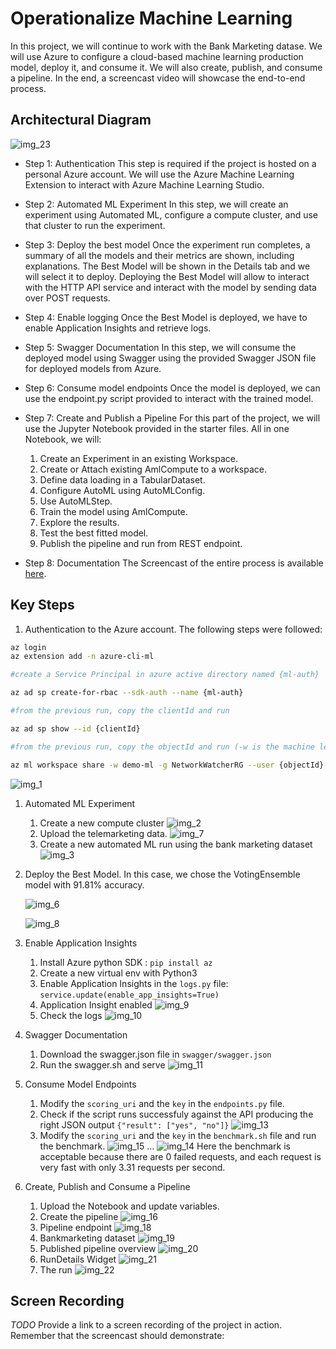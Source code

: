 # Operationalize Machine Learning
In this project, we will continue to work with the Bank Marketing datase. We will use Azure to configure a cloud-based machine learning production model, deploy it, and consume it. We will also create, publish, and consume a pipeline. In the end, a screencast video will showcase the end-to-end process.
## Architectural Diagram

![img_23](img/img_23.png)

- Step 1: Authentication
This step is required if the project is hosted on a personal Azure account. We will use the Azure Machine Learning Extension to interact with Azure Machine Learning Studio.

- Step 2: Automated ML Experiment
In this step, we will create an experiment using Automated ML, configure a compute cluster, and use that cluster to run the experiment.

- Step 3: Deploy the best model
Once the experiment run completes, a summary of all the models and their metrics are shown, including explanations. The Best Model will be shown in the Details tab and we will select it to deploy. Deploying the Best Model will allow to interact with the HTTP API service and interact with the model by sending data over POST requests.

- Step 4: Enable logging
Once the Best Model is deployed, we have to enable Application Insights and retrieve logs.

- Step 5: Swagger Documentation
In this step, we will consume the deployed model using Swagger using the provided Swagger JSON file for deployed models from Azure.

- Step 6: Consume model endpoints
Once the model is deployed, we can use the endpoint.py script provided to interact with the trained model.

- Step 7: Create and Publish a Pipeline
For this part of the project, we will use the Jupyter Notebook provided in the starter files. All in one Notebook, we will: 
  1. Create an Experiment in an existing Workspace. 
  2. Create or Attach existing AmlCompute to a workspace. 
  3. Define data loading in a TabularDataset. 
  4. Configure AutoML using AutoMLConfig. 
  5. Use AutoMLStep.
  6. Train the model using AmlCompute.
  7. Explore the results. 
  8. Test the best fitted model.
  9. Publish the pipeline and run from REST endpoint.

- Step 8: Documentation
  The Screencast of the entire process is available [here](#screen-recording).

## Key Steps

1. Authentication to the Azure account. The following steps were followed:
```bash
az login
az extension add -n azure-cli-ml

#create a Service Principal in azure active directory named {ml-auth}

az ad sp create-for-rbac --sdk-auth --name {ml-auth}

#from the previous run, copy the clientId and run 

az ad sp show --id {clientId}

#from the previous run, copy the objectId and run (-w is the machine learning workspace and -g is the resource group )

az ml workspace share -w demo-ml -g NetworkWatcherRG --user {objectId} --role owner
```
   
![img_1](img/img_1.PNG)

1. Automated ML Experiment
   1. Create a new compute cluster
   ![img_2](img/img_2.PNG)
   1. Upload the telemarketing data.
   ![img_7](img/img_7.PNG)
   1. Create a new automated ML run using the bank marketing dataset
   ![img_3](img/img_3.PNG)
2. Deploy the Best Model. In this case, we chose the VotingEnsemble model with 91.81% accuracy.

   ![img_6](img/img_6.PNG)

   ![img_8](img/img_8.PNG)
3. Enable Application Insights
   1. Install Azure python SDK : `pip install az`
   2. Create a new virtual env with Python3
   3. Enable Application Insights in the `logs.py` file: `service.update(enable_app_insights=True)`
   4. Application Insight enabled
   ![img_9](img/img_9.PNG)
   1. Check the logs
   ![img_10](img/img_10.PNG)
4. Swagger Documentation
   1. Download the swagger.json file in `swagger/swagger.json`
   2. Run the swagger.sh and serve
   ![img_11](img/img_11.PNG)
5. Consume Model Endpoints
   1. Modify the `scoring_uri` and the `key` in the `endpoints.py` file.
   2. Check if the script runs successfuly against the API producing the right JSON output `{"result": ["yes", "no"]}`
   ![img_13](img/img_13.PNG)
   1. Modify the `scoring_uri` and the `key` in the `benchmark.sh` file and run the benchmark.
   ![img_15](img/img_15.PNG)
   ...
   ![img_14](img/img_14.PNG)
   Here the benchmark is acceptable because there are 0 failed requests, and each request is very fast with only 3.31 requests per second.
6. Create, Publish and Consume a Pipeline
   1. Upload the Notebook and update variables.
   2. Create the pipeline
   ![img_16](img/img_16.PNG)
   1. Pipeline endpoint
   ![img_18](img/img_18.PNG)
   1. Bankmarketing dataset
   ![img_19](img/img_19.PNG)
   1. Published pipeline overview
   ![img_20](img/img_20.PNG)
   1. RunDetails Widget
   ![img_21](img/img_21.PNG)
   1. The run
   ![img_22](img/img_22.png)
## Screen Recording
*TODO* Provide a link to a screen recording of the project in action. Remember that the screencast should demonstrate:

